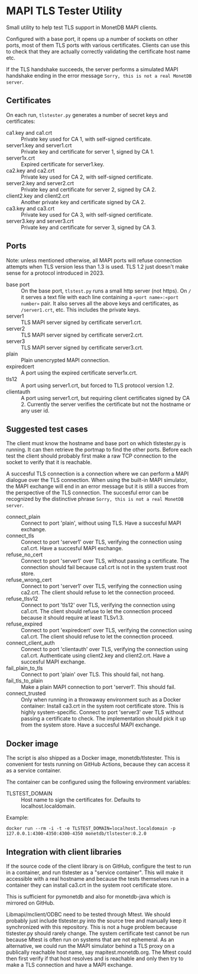 MAPI TLS Tester Utility
=======================

Small utility to help test TLS support in MonetDB MAPI clients.

Configured with a base port, it opens up a number of sockets on other ports,
most of them TLS ports with various certificates. Clients can use this to check
that they are actually correctly validating the certificate host name etc.

If the TLS handshake succeeds, the server performs a simulated MAPI
handshake ending in the error message 
`Sorry, this is not a real MonetDB server`.


Certificates
------------

On each run, `tlstester.py` generates a number of secret keys and certificates:

<dl>

<dt>ca1.key and ca1.crt</dt>
<dd>Private key used for CA 1, with self-signed certificate.
</dd>
<dt>server1.key and server1.crt</dt>
<dd>Private key and certificate for server 1, signed by CA 1.
</dd>

<dt>server1x.crt</dt>
<dd>Expired certificate for server1.key.</dd>

<dt>ca2.key and ca2.crt</dt>
<dd>Private key used for CA 2, with self-signed certificate.
</dd>
<dt>server2.key and server2.crt</dt>
<dd>Private key and certificate for server 2, signed by CA 2.
</dd>

<dt>client2.key and client2.crt</dt>
<dd>Another private key and certificate signed by CA 2.</dd>

<dt>ca3.key and ca3.crt</dt>
<dd>Private key used for CA 3, with self-signed certificate.
</dd>
<dt>server3.key and server3.crt</dt>
<dd>Private key and certificate for server 3, signed by CA 3.
</dd>

</dl>


Ports
-----

Note: unless mentioned otherwise, all MAPI ports will refuse connection attempts
when TLS version less than 1.3 is used. TLS 1.2 just doesn't make sense for a
protocol introduced in 2023.

<dl>

<dt>base port</dt>
<dd>
   On the base port, <code>tlstest.py</code> runs a small http server (not https).
   On <code>/</code> it serves a text file with each line containing a
   <code>«port name»:«port number»</code> pair.
   It also serves all the above keys and certificates, as <code>/server1.crt</code>,
   etc. This includes the private keys.
</dd>

<dt>server1</dt>
<dd>TLS MAPI server signed by certificate server1.crt.</dd>

<dt>server2</dt>
<dd>TLS MAPI server signed by certificate server2.crt.</dd>

<dt>server3</dt>
<dd>TLS MAPI server signed by certificate server3.crt.</dd>

<dt>plain</dt>
<dd>Plain unencrypted MAPI connection.</dd>

<dt>expiredcert</dt>
<dd>A port using the expired certificate server1x.crt.</dd>

<dt>tls12</dt>
<dd>A port using server1.crt, but forced to TLS protocol version 1.2.</dd>

<dt>clientauth</dt>
<dd>
   A port using server1.crt, but requiring client certificates signed by CA 2.
   Currently the server verifies the certificate but not the hostname or any
   user id.
</dd>

</dl>


Suggested test cases
--------------------

The client must know the hostname and base port on which tlstester.py is
running. It can then retrieve the portmap to find the other ports. Before each
test the client should probably first make a raw TCP connection to the socket to
verify that it is reachable.

A succesful TLS connection is a connection where we can perform a MAPI dialogue
over the TLS connection. When using the built-in MAPI simulator, the MAPI
exchange will end in an error message but it is still a succes from the
perspective of the TLS connection. The succesful error can be recognized by the
distinctive phrase `Sorry, this is not a real MonetDB server`.

<dl>

<dt>connect_plain</dt>
<dd>
   Connect to port 'plain', without using TLS. Have a succesful MAPI exchange.
</dd>

<dt>connect_tls</dt>
<dd>
   Connect to port 'server1' over TLS, verifying the connection using ca1.crt.
   Have a succesful MAPI exchange.
</dd>

<dt>refuse_no_cert</dt>
<dd>
   Connect to port 'server1' over TLS, without passing a certificate.
   The connection should fail because ca1.crt is not in the system trust root store.
</dd>

<dt>refuse_wrong_cert</dt>
<dd>
   Connect to port 'server1' over TLS, verifying the connection using ca2.crt.
   The client should refuse to let the connection proceed.
</dd>

<dt>refuse_tlsv12</dt>
<dd>
   Connect to port 'tls12' over TLS, verifying the connection using ca1.crt.
   The client should refuse to let the connection proceed because it should
   require at least TLSv1.3.
</dd>

<dt>refuse_expired</dt>
<dd>
   Connect to port 'expiredcert' over TLS, verifying the connection using ca1.crt.
   The client should refuse to let the connection proceed.
</dd>

<dt>connect_client_auth</dt>
<dd>
   Connect to port 'clientauth' over TLS, verifying the connection using ca1.crt.
   Authenticate using client2.key and client2.crt.
   Have a succesful MAPI exchange.
</dd>

<dt>fail_plain_to_tls</dt>
<dd>
   Connect to port 'plain' over TLS. This should fail, not hang.
</dd>

<dt>fail_tls_to_plain</dt>
<dd>
   Make a plain MAPI connection to port 'server1'. This should fail.
</dd>

<dt>connect_trusted</dt>
<dd>
   Only when running in a throwaway environment such as a Docker container:
   Install ca3.crt in the system root certificate store. This is highly
   system-specific. Connect to port 'server3' over TLS without passing a
   certificate to check. The implementation should pick it up from the system
   store. Have a succesful MAPI exchange.
</dd>

</dl>

Docker image
------------

The script is also shipped as a Docker image, monetdb/tlstester.
This is convenient for tests running on GitHub Actions, because they can access
it as a service container.

The container can be configured using the following environment variables:

<dl>

<dt>TLSTEST_DOMAIN</dt>
<dd>Host name to sign the certificates for. Defaults to localhost.localdomain.</dd>

</dl>

Example:

```
docker run --rm -i -t -e TLSTEST_DOMAIN=localhost.localdomain -p 127.0.0.1:4300-4350:4300-4350 monetdb/tlstester:0.2.0
```


Integration with client libraries
---------------------------------

If the source code of the client library is on GitHub, configure the test to run
in a container, and run tlstester as a "service container". This will make it
accessible with a real hostname and because the tests themselves run in a
container they can install ca3.crt in the system root certificate store.

This is sufficient for pymonetdb and also for monetdb-java which is mirrored on
GitHub.

Libmapi/mclient/ODBC need to be tested through Mtest. We should probably just include
tlstester.py into the source tree and manually keep it synchronized with this
repository. This is not a huge problem because tlstester.py should rarely change.
The system certificate test cannot be run because Mtest is often run on systems
that are not ephemeral. As an alternative, we could run the MAPI simulator behind
a TLS proxy on a publically reachable host name, say mapitest.monetdb.org. The
Mtest could then first verify if that host resolves and is reachable and only
then try to make a TLS connection and have a MAPI exchange.

